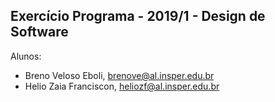 Exercício Programa - 2019/1 - Design de Software
------------------------------------------------
    
Alunos: 
- Breno Veloso Eboli, brenove@al.insper.edu.br
- Helio Zaia Franciscon, heliozf@al.insper.edu.br